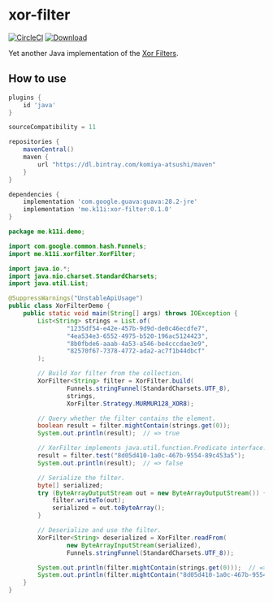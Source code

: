 xor-filter
==========

[![CircleCI](https://circleci.com/gh/komiya-atsushi/xor-filter/tree/develop.svg?style=svg)](https://circleci.com/gh/komiya-atsushi/xor-filter/tree/develop)
[ ![Download](https://api.bintray.com/packages/komiya-atsushi/maven/xor-filter/images/download.svg) ](https://bintray.com/komiya-atsushi/maven/xor-filter/_latestVersion)

Yet another Java implementation of the [Xor Filters](https://arxiv.org/abs/1912.08258).


How to use
----------

```gradle
plugins {
    id 'java'
}

sourceCompatibility = 11

repositories {
    mavenCentral()
    maven {
        url "https://dl.bintray.com/komiya-atsushi/maven"
    }
}

dependencies {
    implementation 'com.google.guava:guava:28.2-jre'
    implementation 'me.k11i:xor-filter:0.1.0'
}
```

```java
package me.k11i.demo;

import com.google.common.hash.Funnels;
import me.k11i.xorfilter.XorFilter;

import java.io.*;
import java.nio.charset.StandardCharsets;
import java.util.List;

@SuppressWarnings("UnstableApiUsage")
public class XorFilterDemo {
    public static void main(String[] args) throws IOException {
        List<String> strings = List.of(
                "1235df54-e42e-457b-9d9d-de0c46ecdfe7",
                "4ea534e3-6552-4975-b520-196ac5124423",
                "8b0fbde6-aaab-4a53-a546-be4cccdae3e9",
                "82570f67-7378-4772-ada2-ac7f1b44dbcf"
        );

        // Build Xor filter from the collection.
        XorFilter<String> filter = XorFilter.build(
                Funnels.stringFunnel(StandardCharsets.UTF_8),
                strings,
                XorFilter.Strategy.MURMUR128_XOR8);

        // Query whether the filter contains the element.
        boolean result = filter.mightContain(strings.get(0));
        System.out.println(result);  // => true

        // XorFilter implements java.util.function.Predicate interface.
        result = filter.test("8d05d410-1a0c-467b-9554-89c453a5");
        System.out.println(result);  // => false

        // Serialize the filter.
        byte[] serialized;
        try (ByteArrayOutputStream out = new ByteArrayOutputStream()) {
            filter.writeTo(out);
            serialized = out.toByteArray();
        }

        // Deserialize and use the filter.
        XorFilter<String> deserialized = XorFilter.readFrom(
                new ByteArrayInputStream(serialized),
                Funnels.stringFunnel(StandardCharsets.UTF_8));

        System.out.println(filter.mightContain(strings.get(0)));  // => true
        System.out.println(filter.mightContain("8d05d410-1a0c-467b-9554-89c453a5"));  // => false
    }
}
```
